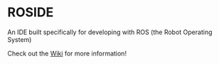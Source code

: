 # ROSIDE
An IDE built specifically for developing with ROS (the Robot Operating System)

Check out the [Wiki](https://github.com/cr01927/ROSIDE/wiki) for more information!
